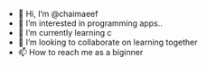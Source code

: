 - 👋 Hi, I’m @chaimaeef
- 👀 I’m interested in programming apps..
- 🌱 I’m currently learning c
- 💞️ I’m looking to collaborate on  learning together 
- 📫 How to reach me as a biginner

<!---
chaimaeef/chaimaeef is a ✨ special ✨ repository because its `README.md` (this file) appears on your GitHub profile.
You can click the Preview link to take a look at your changes.
--->
